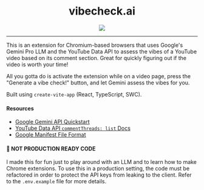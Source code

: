 <h1 align="center">vibecheck.ai</h1>

<div align="center">
  <img src="https://github.com/mikeploythai/vibe-check/assets/110638329/bc052cae-9e42-4a12-a033-34e3b00f0314" />
</div>

***

This is an extension for Chromium-based browsers that uses Google's Gemini Pro LLM and the YouTube Data API to assess the vibes of a YouTube video based on its comment section. Great for quickly figuring out if the video is worth your time!

All you gotta do is activate the extension while on a video page, press the "Generate a vibe check!" button, and let Gemini assess the vibes for you.

Built using `create-vite-app` (React, TypeScript, SWC).

#### Resources

- [Google Gemini API Quickstart](https://ai.google.dev/tutorials/node_quickstart)
- [YouTube Data API `commentThreads: list` Docs](https://developers.google.com/youtube/v3/docs/commentThreads/list)
- [Google Manifest File Format](https://developer.chrome.com/docs/extensions/reference/manifest)

#### 🚨 NOT PRODUCTION READY CODE

I made this for fun just to play around with an LLM and to learn how to make Chrome extensions. To use this in a production setting, the code must be refactored in order to protect the API keys from leaking to the client. Refer to the `.env.example` file for more details.
